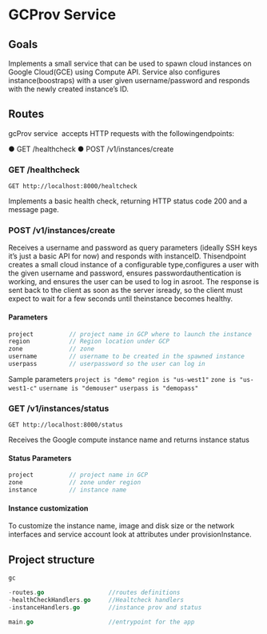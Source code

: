 # GCProv Service

## Goals

Implements a small service that can be used to spawn cloud instances on Google Cloud(GCE) using Compute API.
Service also configures​ ​instance(boostraps)​ ​with​ ​a​ user ​given​ ​username/password​ ​and​ ​responds​ ​with​ ​the​ ​newly created​ ​instance’s​ ID.

## Routes

gcProv ​service​ ​ ​accepts​ ​HTTP​ ​requests​ ​with​ ​the​ ​following​ ​endpoints:

● GET​ ​/healthcheck
● POST​ ​/v1/instances/create

### GET​ ​/healthcheck

`GET http://localhost:8000/healtcheck`

Implements​ ​a​ ​basic​ ​health​ ​check,​ ​returning​ ​HTTP​ ​status​ ​code​ ​200​ ​and​ ​a​ message ​page.

### POST​ ​/v1/instances/create

Receives​ ​a​ ​username​ ​and​ ​password​ ​as​ ​query​ ​parameters​ ​(ideally SSH keys ​it’s​ ​just​ ​a​ ​basic API for now)​ ​and​ ​responds​ ​with​ ​instanceID.
This​ ​endpoint​ ​creates​ ​a​ ​small​ ​cloud​ ​instance​ ​of​ ​a​ ​configurable​ ​type,​ ​configures​ ​a​ ​user​ ​with​ ​the given​ ​username​ ​and​ ​password,​ ​ensures​ ​password​ ​authentication​ ​is​ ​working,​ ​and​ ​ensures​ ​the user​ ​can​ ​be​ ​used​ ​to​ ​log​ ​in​ ​as​ ​root.
The​ ​response​ ​is​ ​sent​ ​back​ ​to​ ​the​ ​client​ ​as​ ​soon​ ​as​ ​the​ ​server​ ​is​ ​ready,​ ​so​ ​the​ ​client​ ​must​ ​expect to​ ​wait​ ​for​ ​a​ ​few​ ​seconds​ ​until​ ​the​ ​instance​ ​becomes​ ​healthy.

#### Parameters

```go
project          // project name in GCP where to launch the instance
region           // Region location under GCP
zone             // zone
username         // username to be created in the spawned instance
userpass         // userpassword so the user can log in

```

Sample parameters `project is "demo"` 
                  `region is "us-west1"`
                  `zone is "us-west1-c"`
                  `username is "demouser"`
                  `userpass is "demopass"`

### GET /v1/instances/status

`GET http://localhost:8000/status`

Receives the Google compute instance name and returns instance status

#### Status Parameters

```go
project          // project name in GCP
zone             // zone under region
instance         // instance name 

```

#### Instance customization

To customize the instance name, image and disk size or the network interfaces and service account look at attributes under provisionInstance.


## Project structure

```go
gc

-routes.go                  //routes definitions
-healthCheckHandlers.go     //Healtcheck handlers
-instanceHandlers.go        //instance prov and status

main.go                     //entrypoint for the app
```
